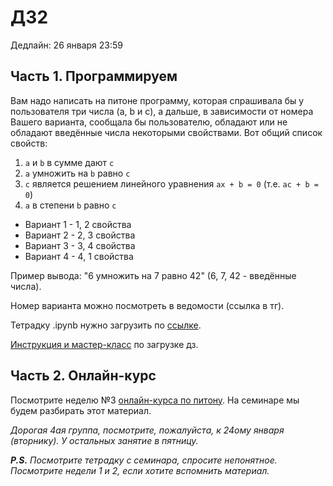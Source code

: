 # ДЗ2

Дедлайн: 26 января 23:59

## Часть 1. Программируем

Вам надо написать на питоне программу, которая спрашивала бы у пользователя три числа (a, b и c), а дальше, в зависимости от номера Вашего варианта,
сообщала бы пользователю, обладают или не обладают введённые числа некоторыми свойствами. Вот общий список свойств:

1. `a` и `b` в сумме дают `c`
2. `a` умножить на `b` равно `c`
3. `c` является решением линейного уравнения `ax + b = 0` (т.е. `ac + b = 0`)
4. `a` в степени `b` равно `c`

- Вариант 1 - 1, 2 свойства
- Вариант 2 - 2, 3 свойства
- Вариант 3 - 3, 4 свойства
- Вариант 4 - 4, 1 свойства

Пример вывода: "6 умножить на 7 равно 42" (6, 7, 42 - введённые числа).

Номер варианта можно посмотреть в ведомости (ссылка в тг).

Тетрадку .ipynb нужно загрузить по [ссылке](https://classroom.github.com/a/gCzDH_MR).

[Инструкция и мастер-класс](https://github.com/tbkazakova/DataAnalysis_2023/blob/main/github_guide.md) по загрузке дз.

## Часть 2. Онлайн-курс

Посмотрите неделю №3 [онлайн-курса по питону](https://edu.hse.ru/course/view.php?id=133389). На семинаре мы будем разбирать этот материал.

*Дорогая 4ая группа, посмотрите, пожалуйста, к 24ому января (вторнику). У остальных занятие в пятницу.*

***P.S.** Посмотрите тетрадку с семинара, спросите непонятное. Посмотрите недели 1 и 2, если хотите вспомнить материал.* 
